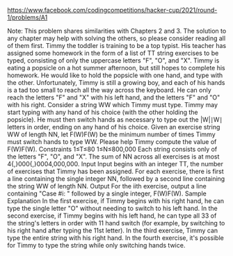https://www.facebook.com/codingcompetitions/hacker-cup/2021/round-1/problems/A1

Note: This problem shares similarities with Chapters 2 and 3. The solution to any chapter may help with solving the others, so please consider reading all of them first.
Timmy the toddler is training to be a top typist. His teacher has assigned some homework in the form of a list of TT string exercises to be typed, consisting of only the uppercase letters "F", "O", and "X".
Timmy is eating a popsicle on a hot summer afternoon, but still hopes to complete his homework. He would like to hold the popsicle with one hand, and type with the other. Unfortunately, Timmy is still a growing boy, and each of his hands is a tad too small to reach all the way across the keyboard. He can only reach the letters "F" and "X" with his left hand, and the letters "F" and "O" with his right.
Consider a string WW which Timmy must type. Timmy may start typing with any hand of his choice (with the other holding the popsicle). He must then switch hands as necessary to type out the |W|∣W∣ letters in order, ending on any hand of his choice.
Given an exercise string WW of length NN, let F(W)F(W) be the minimum number of times Timmy must switch hands to type WW. Please help Timmy compute the value of F(W)F(W).
Constraints
1≤T≤80
1≤N≤800,000
Each string consists only of the letters "F", "O", and "X".
The sum of NN across all exercises is at most 4{,}000{,}0004,000,000.
Input
Input begins with an integer TT, the number of exercises that Timmy has been assigned. For each exercise, there is first a line containing the single integer NN, followed by a second line containing the string WW of length NN.
Output
For the iith exercise, output a line containing "Case #i: " followed by a single integer, F(W)F(W).
Sample Explanation
In the first exercise, if Timmy begins with his right hand, he can type the single letter "O" without needing to switch to his left hand.
In the second exercise, if Timmy begins with his left hand, he can type all 33 of the string's letters in order with 11 hand switch (for example, by switching to his right hand after typing the 11st letter).
In the third exercise, Timmy can type the entire string with his right hand.
In the fourth exercise, it's possible for Timmy to type the string while only switching hands twice.
